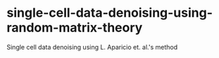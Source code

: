 # single-cell-data-denoising-using-random-matrix-theory
Single cell data denoising using L. Aparicio et. al.'s method
